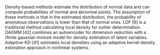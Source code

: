 Density-based methods estimate the distribution of normal data and can compute probabilities of normal and abnormal points. The assumption of these methods is that in the estimated distribution, the probability of anomalous observations is lower than that of normal ones. LOF [6] is a traditional method calculating local density for outlier determination. DAGMM [42] combines an autoencoder for dimension reduction with a /finite gaussian mixture model for density estimation of latent variables. Adaptive-KD [41] estimates local densities using an adaptive kernel density estimation approach in nonlinear systems.